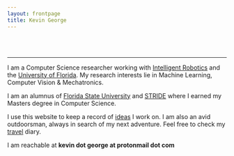```yaml
---
layout: frontpage
title: Kevin George
---
```

<br/>
<br/>

---
I am a Computer Science researcher working with [Intelligent Robotics](https://intelligentrobotics.org) and the [University of Florida](http://www.reef.ufl.edu). My research interests lie in Machine Learning, Computer Vision & Mechatronics. 


I am an alumnus of [Florida State University](http://www.cs.fsu.edu) and [STRIDE](http://www.eng.fsu.edu/stride) where I earned my Masters degree in Computer Science. 


I use this website to keep a record of [ideas](pages/recent.html) I work on.
I am also an avid outdoorsman, always in search of my next adventure. Feel free to check my [travel](pages/travel.html) diary.  


I am reachable at **kevin dot george at protonmail dot com**
